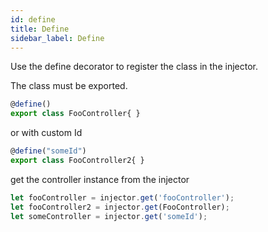 ```yaml
---
id: define
title: Define
sidebar_label: Define
---
```

Use the define decorator to register the class in the injector.

The class must be exported.

```javascript
@define()
export class FooController{ }
```
or with custom Id
```javascript
@define("someId")
export class FooController2{ }
```

get the controller instance from the injector

```javascript
let fooController = injector.get('fooController');
let fooController2 = injector.get(FooController);
let someController = injector.get('someId');
```